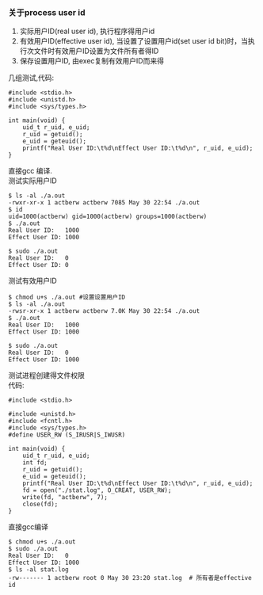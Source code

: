 ### 关于process user id
1. 实际用户ID(real user id), 执行程序得用户id
2. 有效用户ID(effective user id), 当设置了设置用户id(set user id bit)时，当执行次文件时有效用户ID设置为文件所有者得ID
3. 保存设置用户ID, 由exec复制有效用户ID而来得

几组测试,代码:  

    #include <stdio.h>
    #include <unistd.h>
    #include <sys/types.h>

    int main(void) {
        uid_t r_uid, e_uid;
        r_uid = getuid();
        e_uid = geteuid();
        printf("Real User ID:\t%d\nEffect User ID:\t%d\n", r_uid, e_uid);
    }

直接gcc 编译.  
测试实际用户ID  
    
    $ ls -al ./a.out
    -rwxr-xr-x 1 actberw actberw 7085 May 30 22:54 ./a.out
    $ id
    uid=1000(actberw) gid=1000(actberw) groups=1000(actberw)
    $ ./a.out
    Real User ID:   1000
    Effect User ID: 1000

    $ sudo ./a.out
    Real User ID:   0
    Effect User ID: 0

测试有效用户ID  

    $ chmod u+s ./a.out #设置设置用户ID
    $ ls -al ./a.out 
    -rwsr-xr-x 1 actberw actberw 7.0K May 30 22:54 ./a.out
    $ ./a.out
    Real User ID:   1000
    Effect User ID: 1000
    
    $ sudo ./a.out
    Real User ID:   0
    Effect User ID: 1000

测试进程创建得文件权限  
代码:

    #include <stdio.h>

    #include <unistd.h>
    #include <fcntl.h>
    #include <sys/types.h>
    #define USER_RW (S_IRUSR|S_IWUSR)

    int main(void) {
        uid_t r_uid, e_uid;
        int fd;
        r_uid = getuid();
        e_uid = geteuid();
        printf("Real User ID:\t%d\nEffect User ID:\t%d\n", r_uid, e_uid);
        fd = open("./stat.log", O_CREAT, USER_RW);
        write(fd, "actberw", 7);
        close(fd);
    }

直接gcc编译  

    $ chmod u+s ./a.out
    $ sudo ./a.out 
    Real User ID:   0
    Effect User ID: 1000
    $ ls -al stat.log
    -rw------- 1 actberw root 0 May 30 23:20 stat.log  # 所有者是effective id
